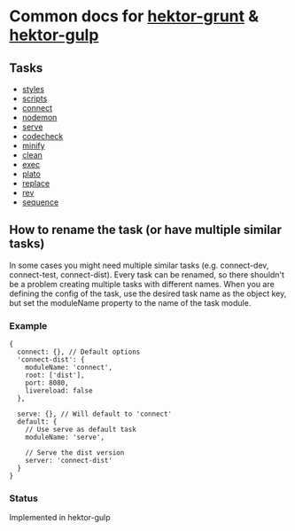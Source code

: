 # Common docs for [hektor-grunt](https://github.com/infinumjs/hektor-grunt) &amp; [hektor-gulp](https://github.com/infinumjs/hektor-gulp)

## Tasks
* [styles](tasks/styles.md)
* [scripts](tasks/scripts.md)
* [connect](tasks/connect.md)
* [nodemon](tasks/nodemon.md)
* [serve](tasks/serve.md)
* [codecheck](tasks/codecheck.md)
* [minify](tasks/minify.md)
* [clean](tasks/clean.md)
* [exec](tasks/exec.md)
* [plato](tasks/plato.md)
* [replace](tasks/replace.md)
* [rev](tasks/rev.md)
* [sequence](tasks/sequence.md)

## How to rename the task (or have multiple similar tasks)
In some cases you might need multiple similar tasks (e.g. connect-dev, connect-test, connect-dist).
Every task can be renamed, so there shouldn't be a problem creating multiple tasks with different names.
When you are defining the config of the task, use the desired task name as the object key, but set the moduleName property to the name of the task module.

### Example

    {
      connect: {}, // Default options
      'connect-dist': {
        moduleName: 'connect',
        root: ['dist'],
        port: 8080,
        livereload: false
      },

      serve: {}, // Will default to 'connect'
      default: {
        // Use serve as default task
        moduleName: 'serve',

        // Serve the dist version
        server: 'connect-dist'
      }
    }


### Status

Implemented in hektor-gulp
